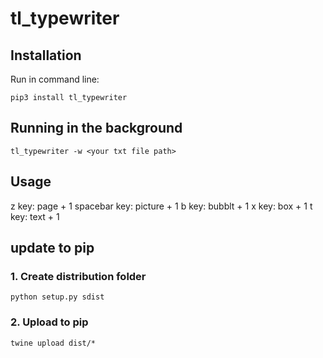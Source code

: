 # tl_typewriter

## Installation
Run in command line:

```commandline
pip3 install tl_typewriter
```

## Running in the background

```commandline
tl_typewriter -w <your txt file path>
```

## Usage
z key: page + 1
spacebar key: picture + 1
b key: bubblt + 1
x key: box + 1
t key: text + 1

## update to pip
### 1. Create distribution folder
```commandline
python setup.py sdist
```

### 2. Upload to pip
```commandline
twine upload dist/*
```

